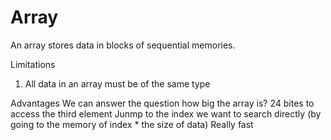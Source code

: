 # Array

An array stores data in blocks of sequential memories.

Limitations
1. All data in an array must be of the same type


Advantages
We can answer the question how big the array is?
24 bites to access the third element 
Junmp to the index we want to search directly (by going to the memory of index * the size of data)
Really fast
